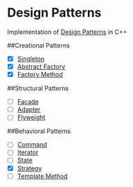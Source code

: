 ﻿Design Patterns
===============

Implementation of [Design Patterns](https://en.wikipedia.org/wiki/Design_Patterns) in C++

##Creational Patterns
- [x] [Singleton](https://github.com/kerydan/DesignPatterns/blob/master/src/C++/Creational/Singleton.cpp)
- [x] [Abstract Factory](https://github.com/kerydan/DesignPatterns/blob/master/src/C++/Creational/AbstractFactory.cpp)
- [x] [Factory Method](https://github.com/kerydan/DesignPatterns/blob/master/src/C++/Creational/FactoryMethod.cpp)

##Structural Patterns
- [ ] [Facade](https://github.com/kerydan/Codility/blob/master/src/C++/lesson2/L2_CountingElements_FrogRiverOne.cpp)
- [ ] [Adapter](https://github.com/kerydan/Codility/blob/master/src/C++/lesson2/L2_CountingElements_MissingInteger.cpp)
- [ ] [Flyweight](https://github.com/kerydan/Codility/blob/master/src/C++/lesson2/L2_CountingElements_MaxCounters.cpp)

##Behavioral Patterns
- [ ] [Command](https://github.com/kerydan/DesignPatterns/blob/master/src/C++/Behavioral/Strategy.cpp)
- [ ] [Iterator](https://github.com/kerydan/DesignPatterns/blob/master/src/C++/Behavioral/Strategy.cpp)
- [ ] [State](https://github.com/kerydan/Codility/blob/master/src/C++/lesson2/L2_CountingElements_MaxCounters.cpp)
- [x] [Strategy](https://github.com/kerydan/DesignPatterns/blob/master/src/C++/Behavioral/Strategy.cpp)
- [ ] [Template Method](https://github.com/kerydan/DesignPatterns/blob/master/src/C++/Behavioral/Strategy.cpp)
